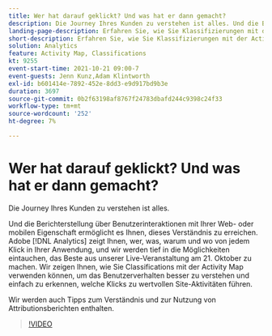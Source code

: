 ```yaml
---
title: Wer hat darauf geklickt? Und was hat er dann gemacht?
description: Die Journey Ihres Kunden zu verstehen ist alles. Und die Berichterstellung über Benutzerinteraktionen mit Ihrer Web- oder mobilen Eigenschaft ermöglicht es Ihnen, dieses Verständnis zu erreichen. Adobe [!DNL Analytics] zeigt Ihnen, wer, was, warum und wo von jedem Klick in Ihrer Anwendung, und wir werden uns eingehend damit befassen, wie wir bei unserem Live-Event am 21. Oktober das Beste daraus machen können. Wir zeigen Ihnen, wie Sie Classifications mit der Activity Map verwenden können, um das Benutzerverhalten besser zu verstehen und einfach zu erkennen, welche Klicks zu wertvollen Site-Aktivitäten führen.
landing-page-description: Erfahren Sie, wie Sie Klassifizierungen mit der Activity Map verwenden können, um das Benutzerverhalten besser zu verstehen und zu erkennen, welche Klicks zu wertvollen Site-Aktivitäten führen.
short-description: Erfahren Sie, wie Sie Klassifizierungen mit der Activity Map verwenden können, um das Benutzerverhalten besser zu verstehen und zu erkennen, welche Klicks zu wertvollen Site-Aktivitäten führen.
solution: Analytics
feature: Activity Map, Classifications
kt: 9255
event-start-time: 2021-10-21 09:00-7
event-guests: Jenn Kunz,Adam Klintworth
exl-id: b601414e-7892-452e-8dd3-e9d917bd9b3e
duration: 3697
source-git-commit: 0b2f63198af8767f24783dbafd244c9398c24f33
workflow-type: tm+mt
source-wordcount: '252'
ht-degree: 7%

---
```


# Wer hat darauf geklickt? Und was hat er dann gemacht?

Die Journey Ihres Kunden zu verstehen ist alles.

Und die Berichterstellung über Benutzerinteraktionen mit Ihrer Web- oder mobilen Eigenschaft ermöglicht es Ihnen, dieses Verständnis zu erreichen. Adobe [!DNL Analytics] zeigt Ihnen, wer, was, warum und wo von jedem Klick in Ihrer Anwendung, und wir werden tief in die Möglichkeiten eintauchen, das Beste aus unserer Live-Veranstaltung am 21. Oktober zu machen. Wir zeigen Ihnen, wie Sie Classifications mit der Activity Map verwenden können, um das Benutzerverhalten besser zu verstehen und einfach zu erkennen, welche Klicks zu wertvollen Site-Aktivitäten führen.

Wir werden auch Tipps zum Verständnis und zur Nutzung von Attributionsberichten enthalten.

>[!VIDEO](https://video.tv.adobe.com/v/338108/?quality=12&learn=on)

